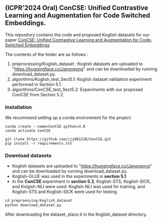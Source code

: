 ## (ICPR'2024 Oral) ConCSE: Unified Contrastive Learning and Augmentation for Code Switched Embeddings.

This repository contains the code and proposed Koglish datasets for our paper [ConCSE: Unified Contrastive Learning and Augmentation for Code-Switched Embeddings](https://arxiv.org/abs/2409.00120)

The contents of the folder are as follows : 
1. preprocessing/Koglish_dataset : Koglish datasets are uploaded to "https://huggingface.co/Jangyeong" and can be downloaded by running download_dataset.py.
2. algorithms/Koglish_test_Sect5.1: Koglish dataset validation experiment performed in Section 5.1.
3. algorithms/ConCSE_test_Sect5.2: Experiments with our proposed ConCSE from Section 5.2.

### Installation ### 
We recommend setting up a conda environment for the project:
```
conda create --name=ConCSE python=3.8
conda activate ConCSE

git clone https://github.com/jjy961228/ConCSE.git
pip install -r requirements.txt
```

### Download datasets ###
* Koglish datasets are uploaded to "https://huggingface.co/Jangyeong" and can be downloaded by running download_dataset.py.
* Koglish-GLUE was used in the experiments in **section 5.1**. 
* In the **ConCSE** experiment in **section 5.2**, Koglish-STS, Koglish-SICK, and Kolgish-NLI were used: Koglish-NLI was used for training, and Koglish-STS and Koglish-SICK were used for testing.
``` python
cd preproessing/Koglish_dataset
python download_dataset.py
```
After downloading the dataset, place it in the Koglish_dataset directory.

